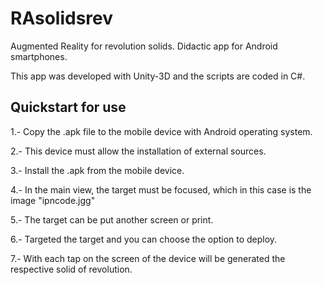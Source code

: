 # RAsolidsrev

Augmented Reality for revolution solids. Didactic app for Android smartphones. 

This app was developed with Unity-3D and the scripts are coded in C#.

## Quickstart for use

1.- Copy the .apk file to the mobile device with Android operating system.

2.- This device must allow the installation of external sources.

3.- Install the .apk from the mobile device.

4.- In the main view, the target must be focused, which in this case is the image "ipncode.jgg"

5.- The target can be put another screen or print.

6.- Targeted the target and you can choose the option to deploy.

7.- With each tap on the screen of the device will be generated the respective solid of revolution.
